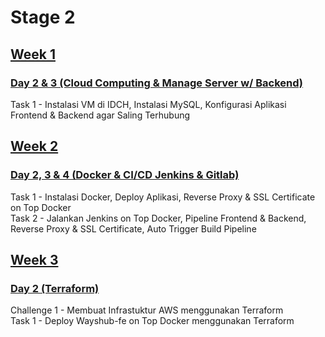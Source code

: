 # Stage 2
## [Week 1](https://github.com/calvinnr/devops18-dw-calvinnr/tree/a02244776ce76b8cf7e978ba7f20cc10b349999f/Stage%202/Week%201)
### [Day 2 & 3 (Cloud Computing & Manage Server w/ Backend)](https://github.com/calvinnr/devops18-dw-calvinnr/blob/310614d0d8bd3605a30dda262a4856609897a029/Stage%202/Week%201/Day%203/README.md)
Task 1 - Instalasi VM di IDCH, Instalasi MySQL, Konfigurasi Aplikasi Frontend & Backend agar Saling Terhubung
## [Week 2](https://github.com/calvinnr/devops18-dw-calvinnr/tree/a02244776ce76b8cf7e978ba7f20cc10b349999f/Stage%202/Week%201)
### [Day 2, 3 & 4 (Docker & CI/CD Jenkins & Gitlab)](https://github.com/calvinnr/devops18-dw-calvinnr/blob/main/Stage%202/Week%202/Day%202/README.md)
Task 1 - Instalasi Docker, Deploy Aplikasi, Reverse Proxy & SSL Certificate on Top Docker
<br>
Task 2 - Jalankan Jenkins on Top Docker, Pipeline Frontend & Backend, Reverse Proxy & SSL Certificate, Auto Trigger Build Pipeline
## [Week 3](https://github.com/calvinnr/devops18-dw-calvinnr/tree/262b7ccb4705b9fc66220135d2116ce6647cc48d/Stage%202/Week%203)
### [Day 2 (Terraform)](https://github.com/calvinnr/devops18-dw-calvinnr/tree/262b7ccb4705b9fc66220135d2116ce6647cc48d/Stage%202/Week%203/Day%202)
Challenge 1 - Membuat Infrastuktur AWS menggunakan Terraform
<br>
Task 1 - Deploy Wayshub-fe on Top Docker menggunakan Terraform
